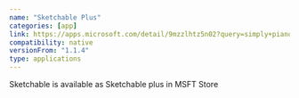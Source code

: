 ```yaml
---
name: "Sketchable Plus"
categories: [app]
link: https://apps.microsoft.com/detail/9mzzlhtz5n02?query=simply+piano&hl=en-us&gl=US
compatibility: native
versionFrom: "1.1.4"
type: applications
---
```


Sketchable is available as Sketchable plus in MSFT Store
